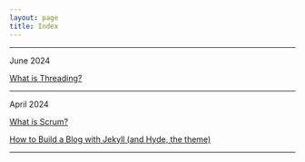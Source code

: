 ```yaml
---
layout: page
title: Index
---
```

--------

June 2024

[What is Threading?](https://audity.github.io/2024/06/04/What-Is-Threading/)

--------

April 2024

[What is Scrum?](https://audity.github.io/2024/04/21/What-Is-Scrum/)

[How to Build a Blog with Jekyll (and Hyde, the theme)](https://audity.github.io/2024/04/21/Jekyll-And-Hyde/)

-------